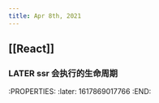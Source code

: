 ```yaml
---
title: Apr 8th, 2021
---
```


## [[React]]
### LATER ssr 会执行的生命周期 
:PROPERTIES:
:later: 1617869017766
:END:
